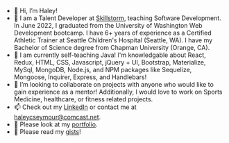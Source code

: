 - 👋 Hi, I’m Haley!
- 👀 I am a Talent Developer at [Skillstorm](https://www.skillstorm.com), teaching Software Development. In June 2022, I graduated from the University of Washington Web Development bootcamp. I have 6+ years of experience as a Certified Athletic Trainer at Seattle Children's Hospital (Seattle, WA). I have my Bachelor of Science degree from Chapman University (Orange, CA).
- 🌱 I am currently self-teaching Java! I'm knowledgable about React, Redux, HTML, CSS, Javascript, jQuery + UI, Bootstrap, Materialize, MySql, MongoDB, Node.js, and NPM packages like Sequelize, Mongoose, Inquirer, Express, and Handlebars!
- 💞️ I’m looking to collaborate on projects with anyone who would like to gain experience as a mentor! Additionally, I would love to work on Sports Medicine, healthcare, or fitness related projects. 
- 📫 Check out my [LinkedIn](https://www.linkedin.com/in/haley-seymour-lat-atc-a5b01052/) or contact me at haleycseymour@comcast.net. 
- 📖 Please look at my [portfolio](https://haleysportfolio.herokuapp.com/). 
- 📖 Please read my [gists](https://gist.github.com/hseymo)! 

<!---
hseymo/hseymo is a ✨ special ✨ repository because its `README.md` (this file) appears on your GitHub profile.
You can click the Preview link to take a look at your changes.
--->
